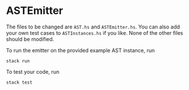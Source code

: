 # ASTEmitter

The files to be changed are `AST.hs` and `ASTEmitter.hs`. You can also add your own test cases to `ASTInstances.hs` if you like. None of the other files should be modified.

To run the emitter on the provided example AST instance, run 

    stack run

To test your code, run

    stack test


